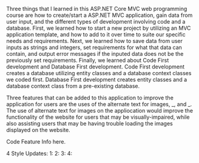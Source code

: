 Three things that I learned in this ASP.NET Core MVC web programming course are how to create/start a ASP.NET MVC application, gain data from user input, and the different types of development involving code and a database.  First, we learned how to start a new project by utilizing an MVC application template, and how to add to it over time to suite our specific needs and requirements. Next, we learned how to save data from user inputs as strings and integers, set requirements for what that data can contain, and output error messages if the inputed data does not be the previously set requirements. Finally, we learned about Code First development and Database First development. Code First development creates a database utilizing entity classes and a database context classes we coded first. Database First development creates entity classes and a database context class from a pre-existing database.

Three features that can be added to this application to improve the application for users are the uses of the alternate text for images, _, and _. The use of alternate text for images on the appliocation would improve the functionality of the website for users that may be visually-impaired, while also assisting users that may be having trouble loading the images displayed on the website.

Code Feature Info here.

4 Style Updates:
  1:
  2:
  3:
  4:
